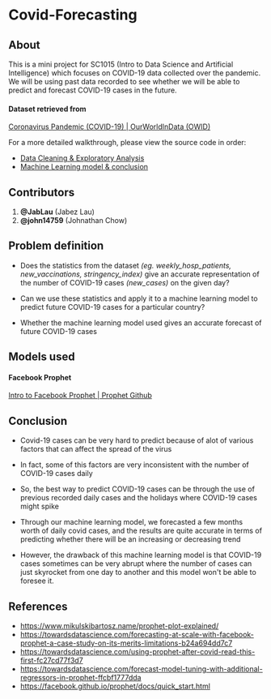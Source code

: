 # Covid-Forecasting

## About
This is a mini project for SC1015 (Intro to Data Science and Artificial Intelligence) which focuses on COVID-19 data collected over the pandemic. We will be using past data recorded to see whether we will be able to predict and forecast COVID-19 cases in the future.

#### Dataset retrieved from
[Coronavirus Pandemic (COVID-19) | OurWorldInData (OWID)](https://ourworldindata.org/coronavirus)

For a more detailed walkthrough, please view the source code in order:
- [Data Cleaning & Exploratory Analysis](https://github.com/john14759/covid-forecasting/blob/main/Data%20Cleaning%20%26%20Exploratory%20Analysis.ipynb)
- [Machine Learning model & conclusion](https://github.com/john14759/covid-forecasting/blob/main/Machine%20Learning%20-%20Facebook%20Prophet.ipynb)

## Contributors
1. **@JabLau** (Jabez Lau)
2. **@john14759** (Johnathan Chow)

## Problem definition
- Does the statistics from the dataset *(eg. weekly_hosp_patients, new_vaccinations, stringency_index)* give an accurate representation of the number of COVID-19 cases *(new_cases)* on the given day?

- Can we use these statistics and apply it to a machine learning model to predict future COVID-19 cases for a particular country?

- Whether the machine learning model used gives an accurate forecast of future COVID-19 cases

## Models used
#### Facebook Prophet
[Intro to Facebook Prophet | Prophet Github](https://facebook.github.io/prophet/docs/quick_start.html)

## Conclusion
- Covid-19 cases can be very hard to predict because of alot of various factors that can affect the spread of the virus

- In fact, some of this factors are very inconsistent with the number of COVID-19 cases daily

- So, the best way to predict COVID-19 cases can be through the use of previous recorded daily cases and the holidays where COVID-19 cases might spike

- Through our machine learning model, we forecasted a few months worth of daily covid cases, and the results are quite accurate in terms of predicting whether there will be an increasing or decreasing trend

- However, the drawback of this machine learning model is that COVID-19 cases sometimes can be very abrupt where the number of cases can just skyrocket from one day to another and this model won't be able to foresee it.


## References

- https://www.mikulskibartosz.name/prophet-plot-explained/
- https://towardsdatascience.com/forecasting-at-scale-with-facebook-prophet-a-case-study-on-its-merits-limitations-b24a694dd7c7
- https://towardsdatascience.com/using-prophet-after-covid-read-this-first-fc27cd77f3d7
- https://towardsdatascience.com/forecast-model-tuning-with-additional-regressors-in-prophet-ffcbf1777dda
- https://facebook.github.io/prophet/docs/quick_start.html
